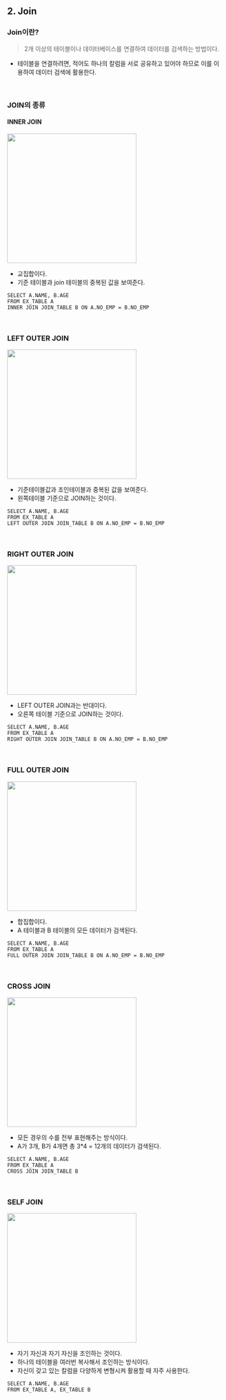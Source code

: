 ## 2. Join

### Join이란?

> 2개 이상의 테이블이나 데이터베이스를 연결하여 데이터를 검색하는 방법이다.

- 테이블을 연결하려면, 적어도 하나의 칼럼을 서로 공유하고 있어야 하므로 이를 이용하여 데이터 검색에 활용한다.

<br>

### JOIN의 종류

#### INNER JOIN

<img src="https://i.imgur.com/8X9S5R0.png" width="300px" />

- 교집합이다.
- 기준 테이블과 join 테이블의 중복된 값을 보여준다.

```sql=
SELECT A.NAME, B.AGE
FROM EX_TABLE A
INNER JOIN JOIN_TABLE B ON A.NO_EMP = B.NO_EMP
```

<br>

### LEFT OUTER JOIN

<img src="https://i.imgur.com/pGDZxfL.png" width="300px" />

- 기준테이블값과 조인테이블과 중복된 값을 보여준다.
- 왼쪽테이블 기준으로 JOIN하는 것이다.

```sql=
SELECT A.NAME, B.AGE
FROM EX_TABLE A
LEFT OUTER JOIN JOIN_TABLE B ON A.NO_EMP = B.NO_EMP
```

<br>

### RIGHT OUTER JOIN

<img src="https://i.imgur.com/U2Ij5ht.png" width="300px" />

- LEFT OUTER JOIN과는 반대이다.
- 오른쪽 테이블 기준으로 JOIN하는 것이다.

```sql=
SELECT A.NAME, B.AGE
FROM EX_TABLE A
RIGHT OUTER JOIN JOIN_TABLE B ON A.NO_EMP = B.NO_EMP
```

<br>

### FULL OUTER JOIN

<img src="https://i.imgur.com/f4PHgsE.png" width="300px" />

- 합집합이다.
- A 테이블과 B 테이블의 모든 데이터가 검색된다.

```sql=
SELECT A.NAME, B.AGE
FROM EX_TABLE A
FULL OUTER JOIN JOIN_TABLE B ON A.NO_EMP = B.NO_EMP
```

<br>

### CROSS JOIN

<img src="https://i.imgur.com/XCPT7fm.png" width="300px" />

- 모든 경우의 수를 전부 표현해주는 방식이다.
- A가 3개, B가 4개면 총 3\*4 = 12개의 데이터가 검색된다.

```sql=
SELECT A.NAME, B.AGE
FROM EX_TABLE A
CROSS JOIN JOIN_TABLE B
```

<br>

### SELF JOIN

<img src="https://i.imgur.com/XTv3ogV.png" width="300px" />

- 자기 자신과 자기 자신을 조인하는 것이다.
- 하나의 테이블을 여러번 복사해서 조인하는 방식이다.
- 자신이 갖고 있는 칼럼을 다양하게 변형시켜 활용할 때 자주 사용한다.

```sql=
SELECT A.NAME, B.AGE
FROM EX_TABLE A, EX_TABLE B
```

<br>
<br>
